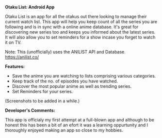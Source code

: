 <b>Otaku List: Android App</b> 

Otaku List is an app for all the otakus out there looking to manage their current watch list.
This app will help you keep count of all the series you are following and is in sync with a online anime database.
It's great for discovering new series too and keeps you informed about the latest series.
It will also allow you to set reminders for a show incase you forget to watch it on TV.

Note:
This (unofficially) uses the ANILIST API and Database.
https://anilist.co/


<b>Features:</b>
- Save the anime you are watching to lists comprising various categories.
- Keep track of the no. of episodes you have watched.
- Discover the most popular anime as well as trending series.
- Set Reminders for your series.

(Screenshots to be added in a while.)

<b>Developer's Comments:</b>

This app is officialy my first attempt at a full-blown app and although to be honest this has been a bit of an efort it was a learning oppurtunity and I thoroughly enjoyed making an app so close to my hobbies.
